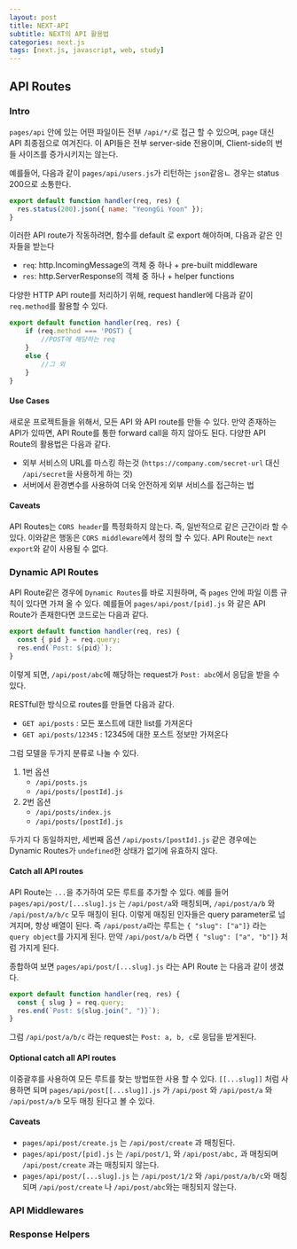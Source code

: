 ```yaml
---
layout: post
title: NEXT-API
subtitle: NEXT의 API 활용법
categories: next.js
tags: [next.js, javascript, web, study]
---
```


## API Routes

### Intro

`pages/api` 안에 있는 어떤 파일이든 전부 `/api/*/`로 접근 할 수 있으며, `page` 대신 API 최종점으로 여겨진다. 이 API들은 전부 server-side 전용이며, Client-side의 번들 사이즈를 증가시키지는 않는다.

예를들어, 다음과 같이 `pages/api/users.js`가 리턴하는 `json`같응ㄴ 경우는 status 200으로 소통한다.

```javascript
export default function handler(req, res) {
  res.status(200).json({ name: "YeongGi Yoon" });
}
```

이러한 API route가 작동하려면, 함수를 default 로 export 해야하며, 다음과 같은 인자들을 받는다

- `req`: http.IncomingMessage의 객체 중 하나 + pre-built middleware
- `res`: http.ServerResponse의 객체 중 하나 + helper functions

다양한 HTTP API route를 처리하기 위해, request handler에 다음과 같이 `req.method`를 활용할 수 있다.

```javascript
export default function handler(req, res) {
	if (req.method === 'POST) {
		//POST에 해당하는 req
	}
	else {
		//그 외
	}
}
```

#### Use Cases

새로운 프로젝트들을 위해서, 모든 API 와 API route를 만들 수 있다. 만약 존재하는 API가 있따면, API Route를 통한 forward call을 하지 않아도 된다. 다양한 API Route의 활용법은 다음과 같다.

- 외부 서비스의 URL를 마스킹 하는것 (`https://company.com/secret-url` 대신 `/api/secret`을 사용하게 하는 것)
- 서버에서 환경변수를 사용하여 더욱 안전하게 외부 서비스를 접근하는 법

#### Caveats

API Routes는 `CORS header`를 특정화하지 않는다. 즉, 일반적으로 같은 근간이라 할 수 있다. 이와같은 행동은 `CORS middleware`에서 정의 할 수 있다.
API Route는 `next export`와 같이 사용될 수 없다.

### Dynamic API Routes

API Route같은 경우에 `Dynamic Routes`를 바로 지원하며, 즉 `pages` 안에 파일 이름 규칙이 있다면 가져 올 수 있다. 예를들어 `pages/api/post/[pid].js` 와 같은 API Route가 존재한다면 코드로는 다음과 같다.

```javascript
export default function handler(req, res) {
  const { pid } = req.query;
  res.end(`Post: ${pid}`);
}
```

이렇게 되면, `/api/post/abc`에 해당하는 request가 `Post: abc`에서 응답을 받을 수 있다.

RESTful한 방식으로 routes를 만들면 다음과 같다.

- `GET api/posts` : 모든 포스트에 대한 list를 가져온다
- `GET api/posts/12345` : 12345에 대한 포스트 정보만 가져온다

그럼 모델을 두가지 분류로 나눌 수 있다.

1. 1번 옵션
   - `/api/posts.js`
   - `/api/posts/[postId].js`
2. 2번 옵션
   - `/api/posts/index.js`
   - `/api/posts/[postId].js`

두가지 다 동일하지만, 세번째 옵션 `/api/posts/[postId].js` 같은 경우에는 Dynamic Routes가 `undefined`한 상태가 없기에 유효하지 않다.

#### Catch all API routes

API Route는 `...`을 추가하여 모든 루트를 추가할 수 있다. 예를 들어 `pages/api/post/[...slug].js` 는 `/api/post/a`와 매칭되며, `/api/post/a/b` 와 `/api/post/a/b/c` 모두 매칭이 된다. 이렇게 매칭된 인자들은 query parameter로 넘겨지며, 항상 배열이 된다. 즉 `/api/post/a`라는 루트는 `{ "slug": ["a"]}` 라는 `query object`를 가지게 된다. 만약 `/api/post/a/b` 라면 `{ "slug": ["a", "b"]}` 처럼 가지게 된다.

종합하여 보면 `pages/api/post/[...slug].js` 라는 API Route 는 다음과 같이 생겼다.

```javascript
export default function handler(req, res) {
  const { slug } = req.query;
  res.end(`Post: ${slug.join(", ")}`);
}
```

그럼 `/api/post/a/b/c` 라는 request는 `Post: a, b, c`로 응답을 받게된다.

#### Optional catch all API routes

이중괄후를 사용하여 모든 루트를 찾는 방법또한 사용 할 수 있다. `[[...slug]]` 처럼 사용하면 되며 `pages/api/post[[...slug]].js` 가 `/api/post` 와 `/api/post/a` 와 `/api/post/a/b` 모두 매칭 된다고 볼 수 있다.

#### Caveats

- `pages/api/post/create.js` 는 `/api/post/create` 과 매칭된다.
- `pages/api/post/[pid].js` 는 `/api/post/1`, 와 `/api/post/abc,` 과 매칭되며 `/api/post/create` 과는 매칭되지 않는다.
- `pages/api/post/[...slug].js` 는 `/api/post/1/2` 와 `/api/post/a/b/c`와 매칭되며 `/api/post/create` 나 `/api/post/abc`와는 매칭되지 않는다.

### API Middlewares

### Response Helpers

```

```
